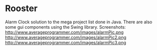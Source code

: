 Rooster
=======

Alarm Clock solution to the mega project list done in Java. There are also some gui components using the Swing library.
Screenshots: 
http://www.averageprogrammer.com/images/alarmPic.png
http://www.averageprogrammer.com/images/alarmPic2.png
http://www.averageprogrammer.com/images/alarmPic3.png
